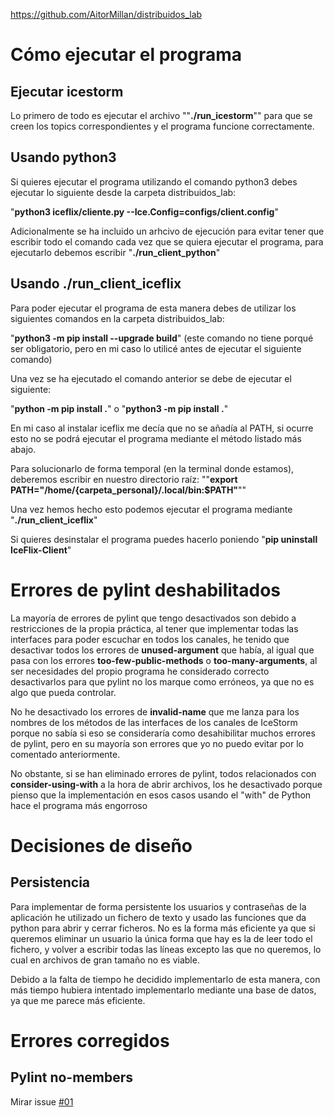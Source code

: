 https://github.com/AitorMillan/distribuidos_lab

# Cómo ejecutar el programa

## Ejecutar icestorm

Lo primero de todo es ejecutar el archivo ""**./run_icestorm**"" para que se creen los topics correspondientes y el programa funcione correctamente.

## Usando python3

Si quieres ejecutar el programa utilizando el comando python3 debes ejecutar lo siguiente desde la carpeta distribuidos_lab:

"**python3 iceflix/cliente.py --Ice.Config=configs/client.config**"

Adicionalmente se ha incluido un arhcivo de ejecución para evitar tener que escribir todo el comando cada vez que se quiera ejecutar el programa, para ejecutarlo debemos escribir "**./run_client_python**"

## Usando ./run_client_iceflix

Para poder ejecutar el programa de esta manera debes de utilizar los siguientes comandos en la carpeta distribuidos_lab:

"**python3 -m pip install --upgrade build**" (este comando no tiene porqué ser obligatorio, pero en mi caso lo utilicé antes de ejecutar el siguiente comando)

Una vez se ha ejecutado el comando anterior se debe de ejecutar el siguiente:

"**python -m pip install .**" o "**python3 -m pip install .**" 

En mi caso al instalar iceflix me decía que no se añadía al PATH, si ocurre esto no se podrá ejecutar el programa mediante el método listado más abajo.

Para solucionarlo de forma temporal (en la terminal donde estamos), deberemos escribir en nuestro directorio raíz: ""**export PATH="/home/{carpeta_personal}/.local/bin:$PATH"**""

Una vez hemos hecho esto podemos ejecutar el programa mediante "**./run_client_iceflix**"

Si quieres desinstalar el programa puedes hacerlo poniendo "**pip uninstall IceFlix-Client**"

  # Errores de pylint deshabilitados
  
  La mayoría de errores de pylint que tengo desactivados son debido a restricciones de la propia práctica, al tener que implementar todas las interfaces para poder escuchar en todos los canales, he tenido que desactivar todos los errores de **unused-argument** que había, al igual que pasa con los errores  **too-few-public-methods** o **too-many-arguments**, al ser necesidades del propio programa he considerado correcto desactivarlos para que pylint no los marque como erróneos, ya que no es algo que pueda controlar.
  
  No he desactivado los errores de **invalid-name** que me lanza para los nombres de los métodos de las interfaces de los canales de IceStorm porque no sabía si eso se consideraría como desahibilitar muchos errores de pylint, pero en su mayoría son errores que yo no puedo evitar por lo comentado anteriormente.
  
  No obstante, si se han eliminado errores de pylint, todos relacionados con **consider-using-with** a la hora de abrir archivos, los he desactivado porque pienso que la implementación en esos casos usando el "with" de Python hace el programa más engorroso
  
  # Decisiones de diseño
  
  ## Persistencia
  
  Para implementar de forma persistente los usuarios y contraseñas de la aplicación he utilizado un fichero de texto y usado las funciones que da python para abrir y cerrar ficheros. No es la forma más eficiente ya que si queremos eliminar un usuario la única forma que hay es la de leer todo el fichero, y volver a escribir todas las líneas excepto las que no queremos, lo cual en archivos de gran tamaño no es viable.
  
  Debido a la falta de tiempo he decidido implementarlo de esta manera, con más tiempo hubiera intentado implementarlo mediante una base de datos, ya que me parece más eficiente.
  
  # Errores corregidos
  
  ## Pylint no-members
  
  Mirar issue [#01](https://github.com/AitorMillan/distribuidos_lab/issues/1)
